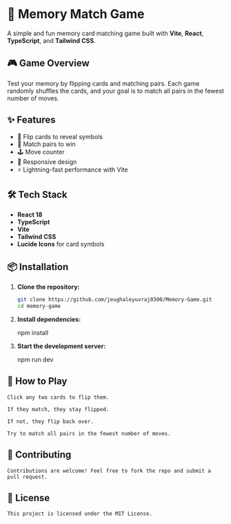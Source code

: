 # 🧠 Memory Match Game

A simple and fun memory card matching game built with **Vite**, **React**, **TypeScript**, and **Tailwind CSS**.

## 🎮 Game Overview

Test your memory by flipping cards and matching pairs. Each game randomly shuffles the cards, and your goal is to match all pairs in the fewest number of moves.

## ✨ Features

- 🧩 Flip cards to reveal symbols
- 🔁 Match pairs to win
- 🕹️ Move counter
- 📱 Responsive design
- ⚡ Lightning-fast performance with Vite

## 🛠️ Tech Stack

- **React 18**
- **TypeScript**
- **Vite**
- **Tailwind CSS**
- **Lucide Icons** for card symbols

## 📦 Installation

1. **Clone the repository:**

   ```bash
   git clone https://github.com/jeughaleyuvraj0300/Memory-Game.git
   cd memory-game

2. **Install dependencies:**

    npm install

3. **Start the development server:**

    npm run dev

## 🧠 How to Play
    Click any two cards to flip them.

    If they match, they stay flipped.

    If not, they flip back over.

    Try to match all pairs in the fewest number of moves.


## 🤝 Contributing
    Contributions are welcome! Feel free to fork the repo and submit a pull request.

## 📄 License
    This project is licensed under the MIT License.